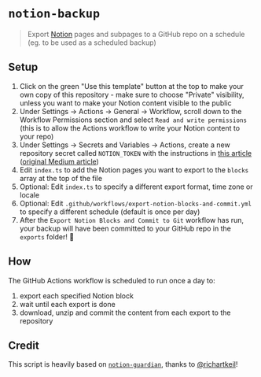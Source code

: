 # `notion-backup`

> Export [Notion](https://www.notion.so/) pages and subpages to a GitHub repo on a schedule (eg. to be used as a scheduled backup)

## Setup

1. Click on the green "Use this template" button at the top to make your own copy of this repository - make sure to choose "Private" visibility, unless you want to make your Notion content visible to the public
2. Under Settings -> Actions -> General -> Workflow, scroll down to the Workflow Permissions section and select `Read and write permissions` (this is to allow the Actions workflow to write your Notion content to your repo)
3. Under Settings -> Secrets and Variables -> Actions, create a new repository secret called `NOTION_TOKEN` with the instructions in [this article](https://archive.ph/b5mgg) ([original Medium article](https://artur-en.medium.com/automated-notion-backups-f6af4edc298d))
4. Edit `index.ts` to add the Notion pages you want to export to the `blocks` array at the top of the file
5. Optional: Edit `index.ts` to specify a different export format, time zone or locale
6. Optional: Edit `.github/workflows/export-notion-blocks-and-commit.yml` to specify a different schedule (default is once per day)
7. After the `Export Notion Blocks and Commit to Git` workflow has run, your backup will have been committed to your GitHub repo in the `exports` folder! 🙌

## How

The GitHub Actions workflow is scheduled to run once a day to:

1. export each specified Notion block
2. wait until each export is done
3. download, unzip and commit the content from each export to the repository

## Credit

This script is heavily based on [`notion-guardian`](https://github.com/richartkeil/notion-guardian), thanks to [@richartkeil](https://github.com/richartkeil)!
